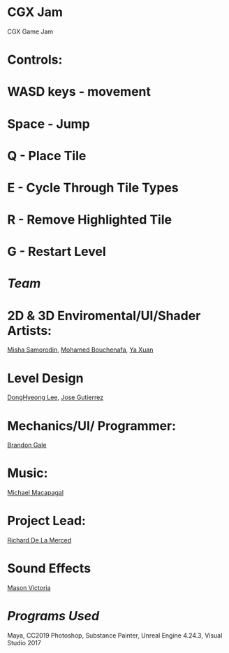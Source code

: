 # CGX Jam
CGX Game Jam

# Controls:
# WASD keys - movement
# Space - Jump
# Q - Place Tile
# E - Cycle Through Tile Types
# R - Remove Highlighted Tile
# G - Restart Level


# *Team* 

# 2D & 3D Enviromental/UI/Shader Artists:
[Misha Samorodin](https://mishasamorodin1992.artstation.com/projects/GXGaAQ), [Mohamed Bouchenafa](https://www.linkedin.com/in/mohamed-bouchenafa-303853165), [Ya Xuan](https://www.linkedin.com/in/ya-xuan-pu-64bb451a1/)

# Level Design
[DongHyeong Lee](https://dlee4428.github.io/), [Jose Gutierrez](https://www.linkedin.com/in/jose-gutierrez-munzon-636771196/)

# Mechanics/UI/ Programmer:
[Brandon Gale](https://brandongale142.wixsite.com/mysite)

# Music:
[Michael Macapagal](https://www.michaelmacapagal.com/)

# Project Lead: 
[Richard De La Merced](https://richarddelamerced.com/)

# Sound Effects
[Mason Victoria](https://www.masonvictoriamusic.com/artist-portfolio)

# *Programs Used*
Maya, CC2019 Photoshop, Substance Painter, Unreal Engine 4.24.3, Visual Studio 2017


